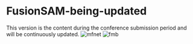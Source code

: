 # FusionSAM-being-updated
This version is the content during the conference submission period and will be continuously updated.
![mfnet](https://github.com/user-attachments/assets/7e6d63df-c7fe-4488-8d58-43c24261e7a6)
![fmb](https://github.com/user-attachments/assets/db717ee8-3d57-465d-99e6-94c2b29d15e3)
